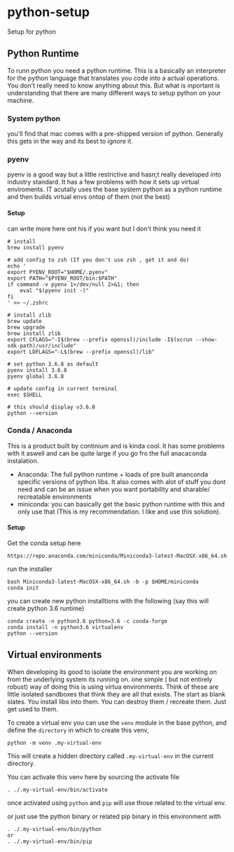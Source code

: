 # python-setup

Setup for python

## Python Runtime

To runn python you need a python runtime. This is a basically an interpreter for the python language that translates you code into a actual operations.
You don't really need to know anything about this. But what is inportant is understanding that there are many different ways to setup python 
on your machine.

### System python

you'll find that mac comes with a pre-shipped version of python. Generally this gets in the way and its best to ignore it.

### pyenv 

pyenv is a good way but a little restrictive and hasn;t really developed into industry standard. It has a few problems with how it sets up virtual enviroments. IT acutally uses the base system python as a python runtime and then builds virtual envs ontop of them (not the best)

#### Setup 
can write more here ont his if you want but I don't think you need it
````
# install
brew install pyenv
 
# add config to zsh (If you don't use zsh , get it and do)
echo '
export PYENV_ROOT="$HOME/.pyenv"
export PATH="$PYENV_ROOT/bin:$PATH"
if command -v pyenv 1>/dev/null 2>&1; then
    eval "$(pyenv init -)"
fi
' >> ~/.zshrc
 
# install zlib
brew update
brew upgrade
brew install zlib
export CFLAGS="-I$(brew --prefix openssl)/include -I$(xcrun --show-sdk-path)/usr/include"
export LDFLAGS="-L$(brew --prefix openssl)/lib"
 
# set python 3.6.8 as default
pyenv install 3.6.8
pyenv global 3.6.8
 
# update config in current terminal
exec $SHELL
 
# this should display v3.6.8
python --version
````


### Conda / Anaconda
This is a product built by continium and is kinda cool. It has some problems with it aswell and can be quite large if you go fro the full anacaconda instalation. 
* Anaconda: The full python runtime + loads of pre built ananconda specific versions of python libs. It also comes with alot of stuff you dont need and can be an issue when you want portability and sharable/ recreatable environments
* miniconda: you can basically get the basic python runtime with this and only use that (This is my recommendation. I like and use this solution).

#### Setup

Get the conda setup here
```
https://repo.anaconda.com/miniconda/Miniconda3-latest-MacOSX-x86_64.sh
```

run the installer
```
bash Miniconda3-latest-MacOSX-x86_64.sh -b -p $HOME/miniconda
conda init
```

you can create new python installtions with the following (say this will create python 3.6 runtime)
```
conda create -n python3.6 python=3.6 -c conda-forge
conda install -n python3.6 virtualenv
python --version
```



## Virtual environments

When developing its good to isolate the environment you are working on from the underlying system its running on.
one simple ( but not entirely robust) way of doing this is using virtua environments. Think of these are little isolated sandboxes that think they are all that exists.
The start as blank slates. You install libs into them. You can destroy them / recreate them. Just get used to them.

To create a virtual env you can use the `venv` module in the base python, and define the `directory` in which to create this venv,

```
python -m venv .my-virtual-env
```
This will create a hidden directory called `.my-virtual-env` in the current directory. 

You can activate this venv here by sourcing the activate file
```
. ./.my-virtual-env/bin/activate
```
once activated using `python` and `pip` will use those related to the virtual env.

or just use the python binary or related pip binary in this environment with
```
. ./.my-virtual-env/bin/python
or
. ./.my-virtual-env/bin/pip
```